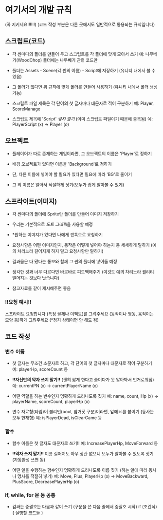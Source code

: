 # 여기서의 개발 규칙
(꼭 지키세요!!!!!!) (코드 작성 부분은 다른 곳에서도 일반적으로 통용되는 규칙입니다)

## 스크립트(코드)
- 각 씬마다의 폴더를 만들어 두고 스크립트를 각 폴더에 맞게 모아서 쓰기
 예: 나무베기(WoodChop) 폴더에는 나무베기 관련 코드만

- 폴더는 Assets - Scene(각 씬의 이름) - Script에 저장하기 (유니티 내에서 볼 수 있음)

- 그 폴더가 없다면 위 규칙에 맞게 폴더를 만들어 사용하기 (유니티 내에서 폴더 생성 가능)

- 스크립트 파일 제목은 각 단어의 첫 글자마다 대문자로 적어 구분하기
 예: Player, ScoreManage

- 스크립트 제목에 'Script' *넣지 말기* (이미 스크립트 파일이기 때문에 중복됨)
 예: PlayerScript (x) -> Player (o)


## 오브젝트
- 플레이어가 따로 존재하는 게임이라면, 그 오브젝트의 이름은 'Player'로 정하기

- 배경 오브젝트가 있다면 이름을 'Background'로 정하기
- 단, 다른 이름에 넣어야 할 필요가 있다면 필요에 따라 'BG'로 줄이기

- 그 외 이름은 알아서 적절하게 짓기(모두가 쉽게 알아볼 수 있게)


## 스프라이트(이미지)
- 각 씬마다의 폴더에 Sprite란 폴더를 만들어 이미지 저장하기

- 우리는 기본적으로 *도트 그래픽*을 사용할 예정

- *원하는 이미지가 있다면 나에게 갠톡으로 요청하기

- 요청사항은 어떤 이미지인지, 동작은 어떻게 넣어야 하는지 등 세세하게 말하기
 (예의 차리느라 길어지게 하지 말고 요청사항만 말하기)

- 결과물은 다 됐다는 통보와 함께 그 씬의 폴더에 넣어둘 예정

- 생각한 것과 너무 다르다면 바로바로 피드백해주기
 (이것도 예의 차리느라 퀄리티 떨어지는 것보다 낫습니다)

- 참고자료를 같이 제시해주면 좋음

### **!!요청 예시!!**
스프라이트 요청합니다
(특정 물체나 이펙트)를 그려주세요
(동작이나 행동, 움직이는 모양 등)하게 그려주세요 (*정지 상태이면 안 해도 됨)


## 코드 작성
### 변수 이름
- 첫 글자는 무조건 소문자로 하고, 각 단어의 첫 글자마다 대문자로 적어 구분하기
 예: playerHp, scoreCount 등

- **!!자신만의 약자 쓰지 말기!!** (괜히 짧게 한다고 줄이다가 못 알아봐서 번거로워짐)
 예: currentPN (x) -> currentPlayerName (o)

- 어떤 역할을 하는 변수인지 명확하게 드러나도록 짓기
 예: name, count, Hp (x) -> playerName, scoreCount, playerHp (o)

- 변수 자료형(타입)이 불리언(bool, 참거짓 구분)이라면, 앞에 is를 붙이기 (동사는 모두 현재형)
 예: isPlayerDead, isClearGame 등


### 함수
- 함수 이름은 첫 글자도 대문자로 쓰기!!
 예: IncreasePlayerHp, MoveForward 등

- **!!약자 쓰지 말기!!**
 이름 길어져도 아무 상관 없으니 모두가 알아볼 수 있도록 짓기 (자동완성 쓰면 됨)

- 어떤 일을 수행하는 함수인지 명확하게 드러나도록 이름 짓기 (하는 일에 따라 동사나 명사를 적절히 넣기)
 예: Move, Plus, PlayerHp (x) -> MoveBackward, PlusScore, DecreasePlayerHp (o)


### if, while, for 문 등 공통
- 감싸는 중괄호는 다음과 같이 쓰기 (구문을 쓴 다음 줄에서 중괄호 시작)
    if (조건식) 
    {
        실행할 코드들
    }